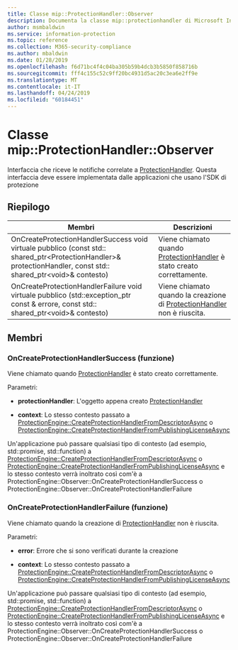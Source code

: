 ```yaml
---
title: Classe mip::ProtectionHandler::Observer
description: Documenta la classe mip::protectionhandler di Microsoft Information Protection (MIP) SDK.
author: msmbaldwin
ms.service: information-protection
ms.topic: reference
ms.collection: M365-security-compliance
ms.author: mbaldwin
ms.date: 01/28/2019
ms.openlocfilehash: f6d71bc4f4c04ba305b59b4dcb3b5850f858716b
ms.sourcegitcommit: fff4c155c52c9ff20bc4931d5ac20c3ea6e2ff9e
ms.translationtype: MT
ms.contentlocale: it-IT
ms.lasthandoff: 04/24/2019
ms.locfileid: "60184451"
---
```

# <a name="class-mipprotectionhandlerobserver"></a>Classe mip::ProtectionHandler::Observer 
Interfaccia che riceve le notifiche correlate a [ProtectionHandler](class_mip_protectionhandler.md).
Questa interfaccia deve essere implementata dalle applicazioni che usano l'SDK di protezione
  
## <a name="summary"></a>Riepilogo
 Membri                        | Descrizioni                                
--------------------------------|---------------------------------------------
OnCreateProtectionHandlerSuccess void virtuale pubblico (const std:: shared_ptr\<ProtectionHandler\>& protectionHandler, const std:: shared_ptr\<void\>& contesto)  |  Viene chiamato quando [ProtectionHandler](class_mip_protectionhandler.md) è stato creato correttamente.
OnCreateProtectionHandlerFailure void virtuale pubblico (std::exception_ptr const & errore, const std:: shared_ptr\<void\>& contesto)  |  Viene chiamato quando la creazione di [ProtectionHandler](class_mip_protectionhandler.md) non è riuscita.
  
## <a name="members"></a>Membri
  
### <a name="oncreateprotectionhandlersuccess-function"></a>OnCreateProtectionHandlerSuccess (funzione)
Viene chiamato quando [ProtectionHandler](class_mip_protectionhandler.md) è stato creato correttamente.

Parametri:  
* **protectionHandler**: L'oggetto appena creato [ProtectionHandler](class_mip_protectionhandler.md)


* **context**: Lo stesso contesto passato a [ProtectionEngine::CreateProtectionHandlerFromDescriptorAsync](class_mip_protectionengine.md#createprotectionhandlerfromdescriptorasync-function) o [ProtectionEngine::CreateProtectionHandlerFromPublishingLicenseAsync](class_mip_protectionengine.md#createprotectionhandlerfrompublishinglicenseasync-function)


Un'applicazione può passare qualsiasi tipo di contesto (ad esempio, std::promise, std::function) a [ProtectionEngine::CreateProtectionHandlerFromDescriptorAsync](class_mip_protectionengine.md#createprotectionhandlerfromdescriptorasync-function) o [ProtectionEngine::CreateProtectionHandlerFromPublishingLicenseAsync](class_mip_protectionengine.md#createprotectionhandlerfrompublishinglicenseasync-function) e lo stesso contesto verrà inoltrato così com'è a ProtectionEngine::Observer::OnCreateProtectionHandlerSuccess o ProtectionEngine::Observer::OnCreateProtectionHandlerFailure
  
### <a name="oncreateprotectionhandlerfailure-function"></a>OnCreateProtectionHandlerFailure (funzione)
Viene chiamato quando la creazione di [ProtectionHandler](class_mip_protectionhandler.md) non è riuscita.

Parametri:  
* **error**: Errore che si sono verificati durante la creazione 


* **context**: Lo stesso contesto passato a [ProtectionEngine::CreateProtectionHandlerFromDescriptorAsync](class_mip_protectionengine.md#createprotectionhandlerfromdescriptorasync-function) o [ProtectionEngine::CreateProtectionHandlerFromPublishingLicenseAsync](class_mip_protectionengine.md#createprotectionhandlerfrompublishinglicenseasync-function)


Un'applicazione può passare qualsiasi tipo di contesto (ad esempio, std::promise, std::function) a [ProtectionEngine::CreateProtectionHandlerFromDescriptorAsync](class_mip_protectionengine.md#createprotectionhandlerfromdescriptorasync-function) o [ProtectionEngine::CreateProtectionHandlerFromPublishingLicenseAsync](class_mip_protectionengine.md#createprotectionhandlerfrompublishinglicenseasync-function) e lo stesso contesto verrà inoltrato così com'è a ProtectionEngine::Observer::OnCreateProtectionHandlerSuccess o ProtectionEngine::Observer::OnCreateProtectionHandlerFailure